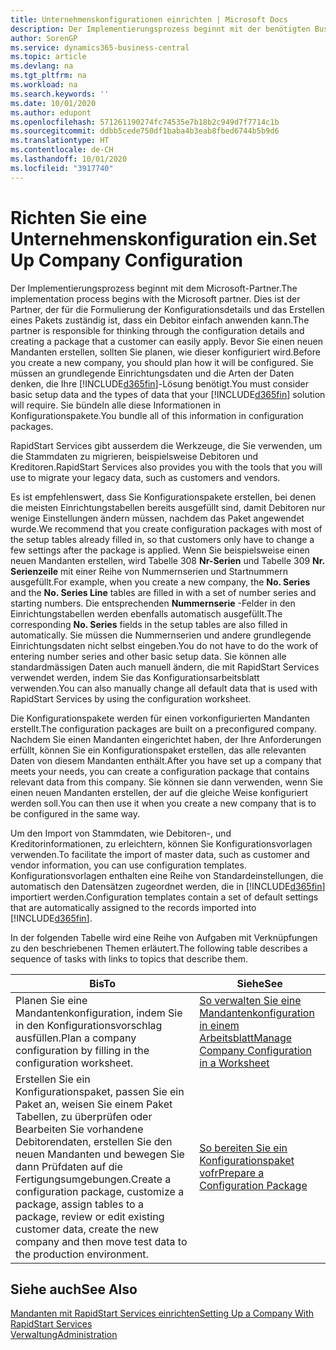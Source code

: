 ```yaml
---
title: Unternehmenskonfigurationen einrichten | Microsoft Docs
description: Der Implementierungsprozess beginnt mit der benötigten Business Central Lösung. Sie bündeln alle diese Informationen in Konfigurationspakete.
author: SorenGP
ms.service: dynamics365-business-central
ms.topic: article
ms.devlang: na
ms.tgt_pltfrm: na
ms.workload: na
ms.search.keywords: ''
ms.date: 10/01/2020
ms.author: edupont
ms.openlocfilehash: 571261190274fc74535e7b18b2c949d7f7714c1b
ms.sourcegitcommit: ddbb5cede750df1baba4b3eab8fbed6744b5b9d6
ms.translationtype: HT
ms.contentlocale: de-CH
ms.lasthandoff: 10/01/2020
ms.locfileid: "3917740"
---
```

# <a name="set-up-company-configuration"></a><span data-ttu-id="46d7e-104">Richten Sie eine Unternehmenskonfiguration ein.</span><span class="sxs-lookup"><span data-stu-id="46d7e-104">Set Up Company Configuration</span></span>
<span data-ttu-id="46d7e-105">Der Implementierungsprozess beginnt mit dem Microsoft-Partner.</span><span class="sxs-lookup"><span data-stu-id="46d7e-105">The implementation process begins with the Microsoft partner.</span></span> <span data-ttu-id="46d7e-106">Dies ist der Partner, der für die Formulierung der Konfigurationsdetails und das Erstellen eines Pakets zuständig ist, dass ein Debitor einfach anwenden kann.</span><span class="sxs-lookup"><span data-stu-id="46d7e-106">The partner is responsible for thinking through the configuration details and creating a package that a customer can easily apply.</span></span> <span data-ttu-id="46d7e-107">Bevor Sie einen neuen Mandanten erstellen, sollten Sie planen, wie dieser konfiguriert wird.</span><span class="sxs-lookup"><span data-stu-id="46d7e-107">Before you create a new company, you should plan how it will be configured.</span></span> <span data-ttu-id="46d7e-108">Sie müssen an grundlegende Einrichtungsdaten und die Arten der Daten denken, die Ihre [!INCLUDE[d365fin](includes/d365fin_md.md)]-Lösung benötigt.</span><span class="sxs-lookup"><span data-stu-id="46d7e-108">You must consider basic setup data and the types of data that your [!INCLUDE[d365fin](includes/d365fin_md.md)] solution will require.</span></span> <span data-ttu-id="46d7e-109">Sie bündeln alle diese Informationen in Konfigurationspakete.</span><span class="sxs-lookup"><span data-stu-id="46d7e-109">You bundle all of this information in configuration packages.</span></span>

<span data-ttu-id="46d7e-110">RapidStart Services gibt ausserdem die Werkzeuge, die Sie verwenden, um die Stammdaten zu migrieren, beispielsweise Debitoren und Kreditoren.</span><span class="sxs-lookup"><span data-stu-id="46d7e-110">RapidStart Services also provides you with the tools that you will use to migrate your legacy data, such as customers and vendors.</span></span>  

<span data-ttu-id="46d7e-111">Es ist empfehlenswert, dass Sie Konfigurationspakete erstellen, bei denen die meisten Einrichtungstabellen bereits ausgefüllt sind, damit Debitoren nur wenige Einstellungen ändern müssen, nachdem das Paket angewendet wurde.</span><span class="sxs-lookup"><span data-stu-id="46d7e-111">We recommend that you create configuration packages with most of the setup tables already filled in, so that customers only have to change a few settings after the package is applied.</span></span> <span data-ttu-id="46d7e-112">Wenn Sie beispielsweise einen neuen Mandanten erstellen, wird Tabelle 308 **Nr-Serien** und Tabelle 309 **Nr. Serienzeile**  mit einer Reihe von Nummernserien und Startnummern ausgefüllt.</span><span class="sxs-lookup"><span data-stu-id="46d7e-112">For example, when you create a new company, the **No. Series** and the **No. Series Line** tables are filled in with a set of number series and starting numbers.</span></span> <span data-ttu-id="46d7e-113">Die entsprechenden **Nummernserie** -Felder in den Einrichtungstabellen werden ebenfalls automatisch ausgefüllt.</span><span class="sxs-lookup"><span data-stu-id="46d7e-113">The corresponding **No. Series** fields in the setup tables are also filled in automatically.</span></span> <span data-ttu-id="46d7e-114">Sie müssen die Nummernserien und andere grundlegende Einrichtungsdaten nicht selbst eingeben.</span><span class="sxs-lookup"><span data-stu-id="46d7e-114">You do not have to do the work of entering number series and other basic setup data.</span></span> <span data-ttu-id="46d7e-115">Sie können alle standardmässigen Daten auch manuell ändern, die mit RapidStart Services verwendet werden, indem Sie das Konfigurationsarbeitsblatt verwenden.</span><span class="sxs-lookup"><span data-stu-id="46d7e-115">You can also manually change all default data that is used with RapidStart Services by using the configuration worksheet.</span></span>  

<span data-ttu-id="46d7e-116">Die Konfigurationspakete werden für einen vorkonfigurierten Mandanten erstellt.</span><span class="sxs-lookup"><span data-stu-id="46d7e-116">The configuration packages are built on a preconfigured company.</span></span> <span data-ttu-id="46d7e-117">Nachdem Sie einen Mandanten eingerichtet haben, der Ihre Anforderungen erfüllt, können Sie ein Konfigurationspaket erstellen, das alle relevanten Daten von diesem Mandanten enthält.</span><span class="sxs-lookup"><span data-stu-id="46d7e-117">After you have set up a company that meets your needs, you can create a configuration package that contains relevant data from this company.</span></span> <span data-ttu-id="46d7e-118">Sie können sie dann verwenden, wenn Sie einen neuen Mandanten erstellen, der auf die gleiche Weise konfiguriert werden soll.</span><span class="sxs-lookup"><span data-stu-id="46d7e-118">You can then use it when you create a new company that is to be configured in the same way.</span></span>  

<span data-ttu-id="46d7e-119">Um den Import von Stammdaten, wie Debitoren-, und Kreditorinformationen, zu erleichtern, können Sie Konfigurationsvorlagen verwenden.</span><span class="sxs-lookup"><span data-stu-id="46d7e-119">To facilitate the import of master data, such as customer and vendor information, you can use configuration templates.</span></span> <span data-ttu-id="46d7e-120">Konfigurationsvorlagen enthalten eine Reihe von Standardeinstellungen, die automatisch den Datensätzen zugeordnet werden, die in [!INCLUDE[d365fin](includes/d365fin_md.md)] importiert werden.</span><span class="sxs-lookup"><span data-stu-id="46d7e-120">Configuration templates contain a set of default settings that are automatically assigned to the records imported into [!INCLUDE[d365fin](includes/d365fin_md.md)].</span></span>

<span data-ttu-id="46d7e-121">In der folgenden Tabelle wird eine Reihe von Aufgaben mit Verknüpfungen zu den beschriebenen Themen erläutert.</span><span class="sxs-lookup"><span data-stu-id="46d7e-121">The following table describes a sequence of tasks with links to topics that describe them.</span></span>

|<span data-ttu-id="46d7e-122">**Bis**</span><span class="sxs-lookup"><span data-stu-id="46d7e-122">**To**</span></span>|<span data-ttu-id="46d7e-123">**Siehe**</span><span class="sxs-lookup"><span data-stu-id="46d7e-123">**See**</span></span>|  
|------------|-------------|  
|<span data-ttu-id="46d7e-124">Planen Sie eine Mandantenkonfiguration, indem Sie in den Konfigurationsvorschlag ausfüllen.</span><span class="sxs-lookup"><span data-stu-id="46d7e-124">Plan a company configuration by filling in the configuration worksheet.</span></span>|[<span data-ttu-id="46d7e-125">So verwalten Sie eine Mandantenkonfiguration in einem Arbeitsblatt</span><span class="sxs-lookup"><span data-stu-id="46d7e-125">Manage Company Configuration in a Worksheet</span></span>](admin-how-to-manage-company-configuration-in-a-worksheet.md)|  
|<span data-ttu-id="46d7e-126">Erstellen Sie ein Konfigurationspaket, passen Sie ein Paket an, weisen Sie einem Paket Tabellen, zu überprüfen oder Bearbeiten Sie vorhandene Debitorendaten, erstellen Sie den neuen Mandanten und bewegen Sie dann Prüfdaten auf die Fertigungsumgebungen.</span><span class="sxs-lookup"><span data-stu-id="46d7e-126">Create a configuration package, customize a package, assign tables to a package, review or edit existing customer data, create the new company and then move test data to the production environment.</span></span>|[<span data-ttu-id="46d7e-127">So bereiten Sie ein Konfigurationspaket vofr</span><span class="sxs-lookup"><span data-stu-id="46d7e-127">Prepare a Configuration Package</span></span>](admin-how-to-prepare-a-configuration-package.md)| 

## <a name="see-also"></a><span data-ttu-id="46d7e-128">Siehe auch</span><span class="sxs-lookup"><span data-stu-id="46d7e-128">See Also</span></span>  
[<span data-ttu-id="46d7e-129">Mandanten mit RapidStart Services einrichten</span><span class="sxs-lookup"><span data-stu-id="46d7e-129">Setting Up a Company With RapidStart Services</span></span>](admin-set-up-a-company-with-rapidstart.md)  
[<span data-ttu-id="46d7e-130">Verwaltung</span><span class="sxs-lookup"><span data-stu-id="46d7e-130">Administration</span></span>](admin-setup-and-administration.md)
